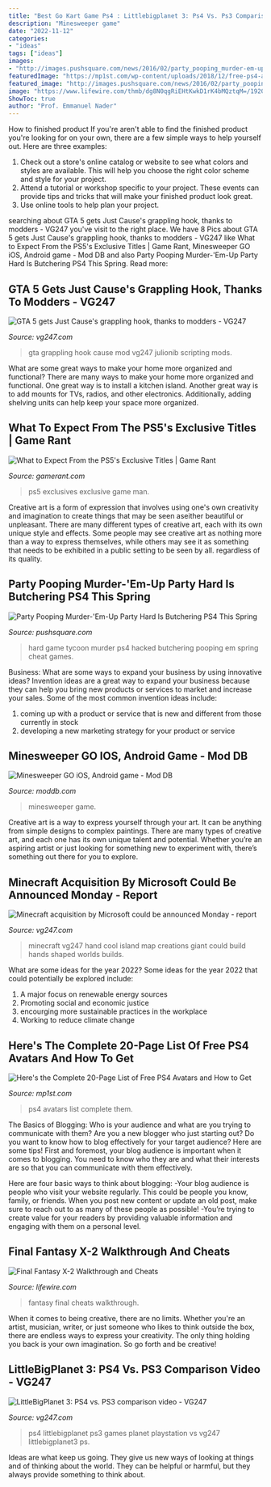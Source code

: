 ```yaml
---
title: "Best Go Kart Game Ps4 : Littlebigplanet 3: Ps4 Vs. Ps3 Comparison Video"
description: "Minesweeper game"
date: "2022-11-12"
categories:
- "ideas"
tags: ["ideas"]
images:
- "http://images.pushsquare.com/news/2016/02/party_pooping_murder-em-up_party_hard_is_butchering_ps4_this_spring/large.jpg"
featuredImage: "https://mp1st.com/wp-content/uploads/2018/12/free-ps4-avatars-8.jpg"
featured_image: "http://images.pushsquare.com/news/2016/02/party_pooping_murder-em-up_party_hard_is_butchering_ps4_this_spring/large.jpg"
image: "https://www.lifewire.com/thmb/dg8N0qgRiEHtKwkD1rK4bMQztqM=/1920x1080/filters:fill(auto,1)/001_final-fantasy-x-2-walkthrough-and-cheats-4707361-6ff2914dc9c44c6aafdab4c4d00aa420.jpg"
ShowToc: true
author: "Prof. Emmanuel Nader"
---
```



How to finished product
If you're aren't able to find the finished product you're looking for on your own, there are a few simple ways to help yourself out. Here are three examples: 
1. Check out a store's online catalog or website to see what colors and styles are available. This will help you choose the right color scheme and style for your project.
2. Attend a tutorial or workshop specific to your project. These events can provide tips and tricks that will make your finished product look great.
3. Use online tools to help plan your project.

	

		
searching about GTA 5 gets Just Cause&#039;s grappling hook, thanks to modders - VG247 you've visit to the right place. We have 8 Pics about GTA 5 gets Just Cause&#039;s grappling hook, thanks to modders - VG247 like What to Expect From the PS5&#039;s Exclusive Titles | Game Rant, Minesweeper GO iOS, Android game - Mod DB and also Party Pooping Murder-&#039;Em-Up Party Hard Is Butchering PS4 This Spring. Read more:
		
    
## GTA 5 Gets Just Cause&#039;s Grappling Hook, Thanks To Modders - VG247

<img loading=lazy src="https://assets.vg247.com/current/2015/05/gta_5_grappling_hook_1.jpg" onerror="this.onerror=null;this.src='https://tse4.mm.bing.net/th?id=OIP.bBxrNV5vnTeSrlwUgCIuoAHaEK&amp;pid=15.1';" alt="GTA 5 gets Just Cause&#039;s grappling hook, thanks to modders - VG247">

_Source: vg247.com_

>gta grappling hook cause mod vg247 julionib scripting mods. 

	

What are some great ways to make your home more organized and functional?
There are many ways to make your home more organized and functional. One great way is to install a kitchen island. Another great way is to add mounts for TVs, radios, and other electronics. Additionally, adding shelving units can help keep your space more organized.

    
## What To Expect From The PS5&#039;s Exclusive Titles | Game Rant

<img loading=lazy src="https://static2.gamerantimages.com/wordpress/wp-content/uploads/2020/08/ps5-exclusives-what-to-expect-header.jpg" onerror="this.onerror=null;this.src='https://tse3.mm.bing.net/th?id=OIP.QEr-bYactzu8D_mJggbKLwHaDt&amp;pid=15.1';" alt="What to Expect From the PS5&#039;s Exclusive Titles | Game Rant">

_Source: gamerant.com_

>ps5 exclusives exclusive game man. 

	

Creative art is a form of expression that involves using one's own creativity and imagination to create things that may be seen aseither beautiful or unpleasant. There are many different types of creative art, each with its own unique style and effects. Some people may see creative art as nothing more than a way to express themselves, while others may see it as something that needs to be exhibited in a public setting to be seen by all. regardless of its quality.

    
## Party Pooping Murder-&#039;Em-Up Party Hard Is Butchering PS4 This Spring

<img loading=lazy src="http://images.pushsquare.com/news/2016/02/party_pooping_murder-em-up_party_hard_is_butchering_ps4_this_spring/large.jpg" onerror="this.onerror=null;this.src='https://tse4.mm.bing.net/th?id=OIP.cYEthtymlLkFyOrTea9nFwHaEU&amp;pid=15.1';" alt="Party Pooping Murder-&#039;Em-Up Party Hard Is Butchering PS4 This Spring">

_Source: pushsquare.com_

>hard game tycoon murder ps4 hacked butchering pooping em spring cheat games. 

	

Business: What are some ways to expand your business by using innovative ideas?
Invention ideas are a great way to expand your business because they can help you bring new products or services to market and increase your sales. Some of the most common invention ideas include:
1. coming up with a product or service that is new and different from those currently in stock
2. developing a new marketing strategy for your product or service

    
## Minesweeper GO IOS, Android Game - Mod DB

<img loading=lazy src="https://media.moddb.com/images/games/1/61/60170/Screenshot_2017-03-29-14-34-31-6.png" onerror="this.onerror=null;this.src='https://tse4.mm.bing.net/th?id=OIP.SBYLoGeltiK5bZFDqrtkdQHaNK&amp;pid=15.1';" alt="Minesweeper GO iOS, Android game - Mod DB">

_Source: moddb.com_

>minesweeper game. 

	

Creative art is a way to express yourself through your art. It can be anything from simple designs to complex paintings. There are many types of creative art, and each one has its own unique talent and potential. Whether you’re an aspiring artist or just looking for something new to experiment with, there’s something out there for you to explore.

    
## Minecraft Acquisition By Microsoft Could Be Announced Monday - Report

<img loading=lazy src="https://assets.vg247.com/current/2014/08/minecraft_1.jpg" onerror="this.onerror=null;this.src='https://tse4.mm.bing.net/th?id=OIP.x0J4GTXCfYhTpTvXNHpkjAHaEK&amp;pid=15.1';" alt="Minecraft acquisition by Microsoft could be announced Monday - report">

_Source: vg247.com_

>minecraft vg247 hand cool island map creations giant could build hands shaped worlds builds. 

	

What are some ideas for the year 2022?
Some ideas for the year 2022 that could potentially be explored include: 
1. A major focus on renewable energy sources 
2. Promoting social and economic justice 
3. encourging more sustainable practices in the workplace 
4. Working to reduce climate change 

    
## Here&#039;s The Complete 20-Page List Of Free PS4 Avatars And How To Get

<img loading=lazy src="https://mp1st.com/wp-content/uploads/2018/12/free-ps4-avatars-8.jpg" onerror="this.onerror=null;this.src='https://tse4.mm.bing.net/th?id=OIP.RmJYLrQOpdwJyW_RiddkNAHaKI&amp;pid=15.1';" alt="Here&#039;s the Complete 20-Page List of Free PS4 Avatars and How to Get">

_Source: mp1st.com_

>ps4 avatars list complete them. 

	

The Basics of Blogging: Who is your audience and what are you trying to communicate with them?
Are you a new blogger who just starting out? Do you want to know how to blog effectively for your target audience? Here are some tips! 
First and foremost, your blog audience is important when it comes to blogging. You need to know who they are and what their interests are so that you can communicate with them effectively. 

Here are four basic ways to think about blogging:
-Your blog audience is people who visit your website regularly. This could be people you know, family, or friends. When you post new content or update an old post, make sure to reach out to as many of these people as possible! 
-You’re trying to create value for your readers by providing valuable information and engaging with them on a personal level.

    
## Final Fantasy X-2 Walkthrough And Cheats

<img loading=lazy src="https://www.lifewire.com/thmb/dg8N0qgRiEHtKwkD1rK4bMQztqM=/1920x1080/filters:fill(auto,1)/001_final-fantasy-x-2-walkthrough-and-cheats-4707361-6ff2914dc9c44c6aafdab4c4d00aa420.jpg" onerror="this.onerror=null;this.src='https://tse2.mm.bing.net/th?id=OIP.lpK3u4JTI8loyu_A8bLxowHaEK&amp;pid=15.1';" alt="Final Fantasy X-2 Walkthrough and Cheats">

_Source: lifewire.com_

>fantasy final cheats walkthrough. 

	

When it comes to being creative, there are no limits. Whether you're an artist, musician, writer, or just someone who likes to think outside the box, there are endless ways to express your creativity. The only thing holding you back is your own imagination. So go forth and be creative!

    
## LittleBigPlanet 3: PS4 Vs. PS3 Comparison Video - VG247

<img loading=lazy src="https://assets.vg247.com/current/2014/10/littlebigplanet-3-screen-05-ps4-us-06jun14.jpeg" onerror="this.onerror=null;this.src='https://tse1.mm.bing.net/th?id=OIP.ruowZyaavkFUKfRhwaCRJwHaEK&amp;pid=15.1';" alt="LittleBigPlanet 3: PS4 vs. PS3 comparison video - VG247">

_Source: vg247.com_

>ps4 littlebigplanet ps3 games planet playstation vs vg247 littlebigplanet3 ps. 

	

Ideas are what keep us going. They give us new ways of looking at things and of thinking about the world. They can be helpful or harmful, but they always provide something to think about.

